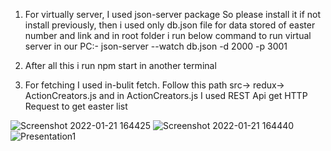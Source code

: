 1) For virtually server, I used json-server package 
   So please install it if not install previously, then i used only db.json file for data stored of easter number and link and in root folder i run below command to run virtual      server in our PC:-
   json-server --watch db.json -d 2000 -p 3001

2) After all this i run npm start in another terminal

3) For fetching I used in-bulit fetch. Follow this path src-> redux-> ActionCreators.js and in ActionCreators.js I used REST Api get HTTP Request to get easter list


![Screenshot 2022-01-21 164425](https://user-images.githubusercontent.com/55658827/150520648-d834b5e9-3e57-4cf9-803d-255f20b72062.jpg)
![Screenshot 2022-01-21 164440](https://user-images.githubusercontent.com/55658827/150520658-5c0f9f12-17b7-4991-aab4-6e763e946589.jpg)
![Presentation1](https://user-images.githubusercontent.com/55658827/150520750-0e17fbc1-b92b-4fb9-bdc6-9befc231af7c.jpg)
